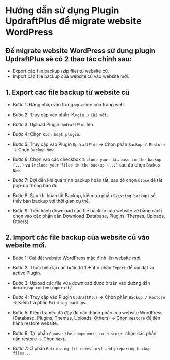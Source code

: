 # Hướng dẫn sử dụng Plugin UpdraftPlus để migrate website WordPress

## Để migrate website WordPress sử dụng plugin UpdraftPlus sẽ có 2 thao tác chính sau:

- Export các file backup (zip file) từ website cũ.
- Import các file backup của website cũ vào website mới.

## 1. Export các file backup từ website cũ

- Bước 1: Đăng nhập vào trang `wp-admin` của trang web.

- Bước 2: Truy cập vào phần `Plugin` -> `Cài mới`.

- Bước 3: Upload Plugin `UpdraftPlus` lên.

- Bước 4: Chọn `Kích hoạt plugin`.

- Bước 5: Truy cập vào Plugin `UpdraftPlus` -> Chọn phần `Backup / Restore` -> Chọn `Backup Now`.

- Bước 6: Chọn vào các checkbox `Include your database in the backup (...)` và `Include your files in the backup (...)` sau đó chọn `Backup Now`.

- Bước 7: Đợi đến khi quá trình backup hoàn tất, sau đó chọn `Close` để tắt pop-up thông báo đi.

- Bước 8: Sau khi hoàn tất Backup, kiểm tra phần `Existing backups` sẽ thấy bản backup với thời gian cụ thể.

- Bước 9: Tiến hành download các file backup của website về bằng cách chọn vào các phần cần Download (Database, Plugins, Themes, Uploads, Others).

## 2. Import các file backup của website cũ vào website mới.

- Bước 1: Cài đặt website WordPress mặc định lên website mới.

- Bước 2: Thực hiện lại các bước từ 1 -> 4 ở phần `Export` để cài đặt và active Plugin.

- Bước 3: Upload các file vừa download được ở trên vào đường dẫn `domain/wp-content/updraft/`

- Bước 4: Truy cập vào Plugin `UpdraftPlus` -> Chọn phần `Backup / Restore` -> Kiểm tra phần `Existing backups`.

- Bước 5: Kiểm tra nếu đã đầy đủ các thành phần của website WordPress (Database, Plugins, Themes, Uploads, Others) -> Chọn `Restore` để tiến hành restore website.

- Bước 6: Tại phần `Choose the components to restore:` chọn các phần cần restore -> Chọn `Next`.

- Bước 7: Ở phần `Retrieving (if necessary) and preparing backup files...` 